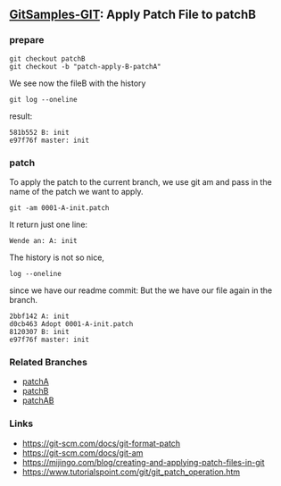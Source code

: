 ## [GitSamples-GIT](../../tree/master): Apply Patch File to patchB


### prepare
    git checkout patchB
    git checkout -b "patch-apply-B-patchA"

We see now the fileB with the history

    git log --oneline    

result:

    581b552 B: init
    e97f76f master: init


### patch
To apply the patch to the current branch, we use git am and pass in the name of the patch we want to apply.

    git -am 0001-A-init.patch

It return just one line:

    Wende an: A: init

The history is not so nice,

    log --oneline

since we have our readme commit: But the we have our file again in the branch.

    2bbf142 A: init
    d0cb463 Adopt 0001-A-init.patch
    8120307 B: init
    e97f76f master: init

### Related Branches
* [patchA](../../tree/patchA)
* [patchB](../../tree/patchB)
* [patchAB](../../tree/patchAB)

### Links
* https://git-scm.com/docs/git-format-patch
* https://git-scm.com/docs/git-am
* https://mijingo.com/blog/creating-and-applying-patch-files-in-git
* https://www.tutorialspoint.com/git/git_patch_operation.htm
